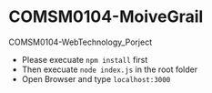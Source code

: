 # COMSM0104-MoiveGrail
COMSM0104-WebTechnology_Porject

- Please execuate `npm install` first
- Then execuate `node index.js` in the root folder
- Open Browser and type `localhost:3000`